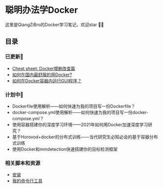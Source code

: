 # 聪明办法学Docker

这里是QiangZiBro的Docker学习笔记，欢迎star :beers::beers:



## 目录

### 已更新:beers:

- [Cheat sheet: Docker增删改查篇](./cheat_sheet/README.md)
- [如何在国内最舒服的用Docker?](./docker_network_problems)
- [如何在Docker容器内运行GUI程序？](./run_gui_from_container/README.md)



### 计划中:runner:

- Dockerfile使用解析——如何快速为我的项目写一份Dockerfile？
- docker-compose.yml使用解析——如何快速为我的项目写一份docker-compose.yml？
- 使用容器搭建你的深度学习环境——2021年如何用Docker加速深度学习研究？
- 基于Horovod+docker的分布式训练——当代研究生必知必会的基于容器分布式训练
- 使用Docker和mmdetection快速搭建你的目标检测框架



### 相关脚本和资源

- [安装](https://github.com/QiangZiBro/Qdotfiles/blob/master/docker/install.sh)
- [我的命令行工具](https://github.com/QiangZiBro/Qdotfiles/blob/master/docker/docker.zsh)
